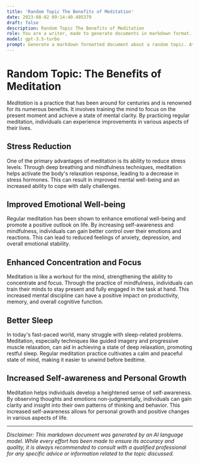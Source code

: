 ```yaml
---
title: 'Random Topic The Benefits of Meditation'
date: 2023-08-02 09:14:40.495379
draft: false
description: Random Topic The Benefits of Meditation
role: You are a writer, made to generate documents in markdown format. It is very important that all of the documents you generate are in valid markdown format.
model: gpt-3.5-turbo
prompt: Generate a markdown formatted document about a random topic. At the bottom, include a disclaimer explaining that the document was generated by you. The first line of the document should be the title. Make sure that the entire document is in proper markdown format, using a mix of various tags to make the document visually appealing.
---
```


# Random Topic: The Benefits of Meditation

*Meditation* is a practice that has been around for centuries and is renowned for its numerous benefits. It involves training the mind to focus on the present moment and achieve a state of mental clarity. By practicing regular meditation, individuals can experience improvements in various aspects of their lives.

## Stress Reduction

One of the primary advantages of meditation is its ability to reduce stress levels. Through deep breathing and mindfulness techniques, meditation helps activate the body's relaxation response, leading to a decrease in stress hormones. This can result in improved mental well-being and an increased ability to cope with daily challenges.

## Improved Emotional Well-being

Regular meditation has been shown to enhance emotional well-being and promote a positive outlook on life. By increasing self-awareness and mindfulness, individuals can gain better control over their emotions and reactions. This can lead to reduced feelings of anxiety, depression, and overall emotional stability.

## Enhanced Concentration and Focus

Meditation is like a workout for the mind, strengthening the ability to concentrate and focus. Through the practice of mindfulness, individuals can train their minds to stay present and fully engaged in the task at hand. This increased mental discipline can have a positive impact on productivity, memory, and overall cognitive function.

## Better Sleep

In today's fast-paced world, many struggle with sleep-related problems. Meditation, especially techniques like guided imagery and progressive muscle relaxation, can aid in achieving a state of deep relaxation, promoting restful sleep. Regular meditation practice cultivates a calm and peaceful state of mind, making it easier to unwind before bedtime.

## Increased Self-awareness and Personal Growth

Meditation helps individuals develop a heightened sense of self-awareness. By observing thoughts and emotions non-judgmentally, individuals can gain clarity and insight into their own patterns of thinking and behavior. This increased self-awareness allows for personal growth and positive changes in various aspects of life.

---

*Disclaimer: This markdown document was generated by an AI language model. While every effort has been made to ensure its accuracy and quality, it is always recommended to consult with a qualified professional for any specific advice or information related to the topic discussed.*

